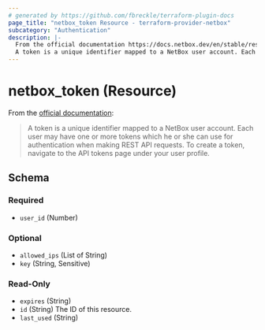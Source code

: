 ```yaml
---
# generated by https://github.com/fbreckle/terraform-plugin-docs
page_title: "netbox_token Resource - terraform-provider-netbox"
subcategory: "Authentication"
description: |-
  From the official documentation https://docs.netbox.dev/en/stable/rest-api/authentication/#tokens:
  A token is a unique identifier mapped to a NetBox user account. Each user may have one or more tokens which he or she can use for authentication when making REST API requests. To create a token, navigate to the API tokens page under your user profile.
---
```


# netbox_token (Resource)

From the [official documentation](https://docs.netbox.dev/en/stable/rest-api/authentication/#tokens):

> A token is a unique identifier mapped to a NetBox user account. Each user may have one or more tokens which he or she can use for authentication when making REST API requests. To create a token, navigate to the API tokens page under your user profile.



<!-- schema generated by tfplugindocs -->
## Schema

### Required

- `user_id` (Number)

### Optional

- `allowed_ips` (List of String)
- `key` (String, Sensitive)

### Read-Only

- `expires` (String)
- `id` (String) The ID of this resource.
- `last_used` (String)


